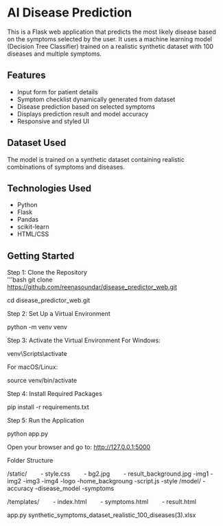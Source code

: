 

# AI Disease Prediction
This is a Flask web application that predicts the most likely disease based on the symptoms selected by the user. It uses a machine learning model (Decision Tree Classifier) trained on a realistic synthetic dataset with 100 diseases and multiple symptoms.

## Features
- Input form for patient details  
- Symptom checklist dynamically generated from dataset  
- Disease prediction based on selected symptoms  
- Displays prediction result and model accuracy  
- Responsive and styled UI  

## Dataset Used
The model is trained on a synthetic dataset containing realistic combinations of symptoms and diseases.

## Technologies Used
- Python  
- Flask  
- Pandas  
- scikit-learn  
- HTML/CSS  

## Getting Started
Step 1: Clone the Repository  
'''bash
git clone https://github.com/reenasoundar/disease_predictor_web.git

cd disease_predictor_web.git

Step 2: Set Up a Virtual Environment

python -m venv venv

Step 3: Activate the Virtual Environment
For Windows:

venv\Scripts\activate

For macOS/Linux:

source venv/bin/activate

Step 4: Install Required Packages

pip install -r requirements.txt

Step 5: Run the Application

python app.py

Open your browser and go to: http://127.0.0.1:5000

Folder Structure

/static/
  - style.css
  - bg2.jpg
  - result_background.jpg
  -img1
  -img2
  -img3
  -img4
  -logo
  -home_backgroung
  -script.js
  -style
/model/
  -accuracy
  -disease_model
  -symptoms
  

/templates/
  - index.html
  - symptoms.html
  - result.html

app.py
synthetic_symptoms_dataset_realistic_100_diseases(3).xlsx



